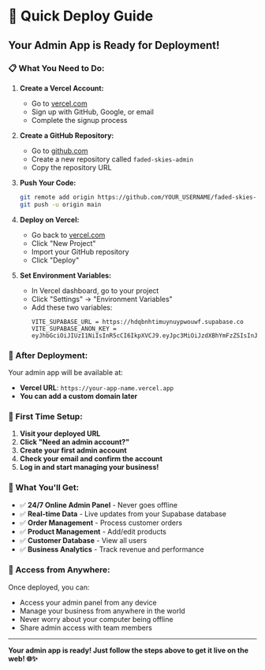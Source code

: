 # 🚀 Quick Deploy Guide

## Your Admin App is Ready for Deployment!

### 📋 What You Need to Do:

1. **Create a Vercel Account:**
   - Go to [vercel.com](https://vercel.com)
   - Sign up with GitHub, Google, or email
   - Complete the signup process

2. **Create a GitHub Repository:**
   - Go to [github.com](https://github.com)
   - Create a new repository called `faded-skies-admin`
   - Copy the repository URL

3. **Push Your Code:**
   ```bash
   git remote add origin https://github.com/YOUR_USERNAME/faded-skies-admin.git
   git push -u origin main
   ```

4. **Deploy on Vercel:**
   - Go back to [vercel.com](https://vercel.com)
   - Click "New Project"
   - Import your GitHub repository
   - Click "Deploy"

5. **Set Environment Variables:**
   - In Vercel dashboard, go to your project
   - Click "Settings" → "Environment Variables"
   - Add these two variables:
     ```
     VITE_SUPABASE_URL = https://hdqbnhtimuynuypwouwf.supabase.co
     VITE_SUPABASE_ANON_KEY = eyJhbGciOiJIUzI1NiIsInR5cCI6IkpXVCJ9.eyJpc3MiOiJzdXBhYmFzZSIsInJlZiI6ImhkcWJuaHRpbXV5bnV5cHdvdXdmIiwicm9sZSI6ImFub24iLCJpYXQiOjE3NTUzOTExMTIsImV4cCI6MjA3MDk2NzExMn0.JU4TzFtiUmVDAJ0QNu7lcu5RcXEJw6jhNUB86L1YTSQ
     ```

### 🎉 After Deployment:

Your admin app will be available at:
- **Vercel URL**: `https://your-app-name.vercel.app`
- **You can add a custom domain later**

### 🔐 First Time Setup:

1. **Visit your deployed URL**
2. **Click "Need an admin account?"**
3. **Create your first admin account**
4. **Check your email and confirm the account**
5. **Log in and start managing your business!**

### 🌟 What You'll Get:

- ✅ **24/7 Online Admin Panel** - Never goes offline
- ✅ **Real-time Data** - Live updates from your Supabase database
- ✅ **Order Management** - Process customer orders
- ✅ **Product Management** - Add/edit products
- ✅ **Customer Database** - View all users
- ✅ **Business Analytics** - Track revenue and performance

### 📱 Access from Anywhere:

Once deployed, you can:
- Access your admin panel from any device
- Manage your business from anywhere in the world
- Never worry about your computer being offline
- Share admin access with team members

---

**Your admin app is ready! Just follow the steps above to get it live on the web! 🌐✨**
